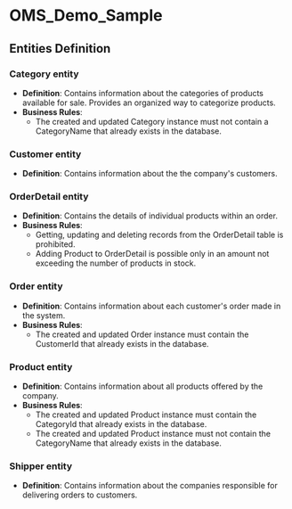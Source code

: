 # OMS_Demo_Sample
## Entities Definition
### Category entity
- __Definition__: Contains information about the categories of products available for sale. Provides an organized way to categorize products.
- __Business Rules__:
  - The created and updated Category instance must not contain a CategoryName that already exists in the database.
### Customer entity
- __Definition__: Contains information about the the company's customers.
### OrderDetail entity
- __Definition__: Contains the details of individual products within an order.
- __Business Rules__:
  - Getting, updating and deleting records from the OrderDetail table is prohibited.
  - Adding Product to OrderDetail is possible only in an amount not exceeding the number of products in stock.
### Order entity
- __Definition__: Contains information about each customer's order made in the system.
- __Business Rules__:
  - The created and updated Order instance must contain the CustomerId that already exists in the database.
### Product entity
- __Definition__: Contains information about all products offered by the company.
- __Business Rules__:
  - The created and updated Product instance must contain the CategoryId that already exists in the database.
  - The created and updated Product instance must not contain the CategoryName that already exists in the database.
### Shipper entity
- __Definition__: Contains information about the companies responsible for delivering orders to customers.
